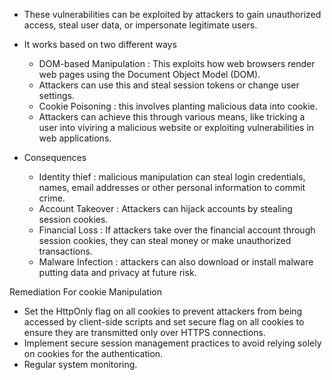 - These vulnerabilities can be exploited by attackers to gain unauthorized access, steal user data, or impersonate legitimate users.
- It works based on two different ways
  - DOM-based Manipulation : This exploits how web browsers render web pages using the Document Object Model (DOM).
  - Attackers can use this and steal session tokens or change user settings.
  - Cookie Poisoning : this involves planting malicious data into cookie. 
  - Attackers can achieve this through various means, like tricking a user into viviring a malicious website or exploiting vulnerabilities in web applications. 

- Consequences
   - Identity thief : malicious manipulation can steal login credentials, names, email addresses or other personal information to commit crime.
   - Account Takeover : Attackers can hijack accounts by stealing session cookies.
   - Financial Loss :  If attackers take over the financial account through session cookies, they can steal money or make unauthorized transactions.
   - Malware Infection : attackers can also download or install malware putting data and privacy at future risk.


 Remediation For cookie Manipulation

- Set the HttpOnly flag on all cookies to prevent attackers from being accessed by client-side scripts and set secure flag on all cookies to ensure they are transmitted only over HTTPS connections.
- Implement secure session management practices to avoid relying solely on cookies for the authentication.
- Regular system monitoring.
